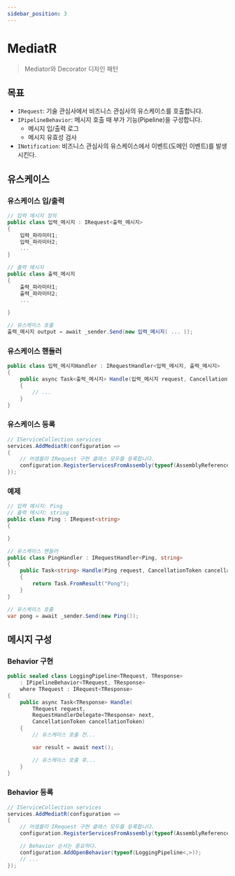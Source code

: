 ```yaml
---
sidebar_position: 3
---
```


# MediatR

> Mediator와 Decorator 디자인 패턴

## 목표
- `IRequest`: 기술 관심사에서 비즈니스 관심사의 유스케이스를 호출합니다.
- `IPipelineBehavior`: 메시지 호출 때 부가 기능(Pipeline)을 구성합니다.
  - 메시지 입/출력 로그
  - 메시지 유효성 검사
- `INotification`: 비즈니스 관심사의 유스케이스에서 이벤트(도메인 이벤트)를 발생시킨다.

## 유스케이스
### 유스케이스 입/출력
```cs
// 입력 메시지 정의
public class 입력_메시지 : IRequest<출력_메시지>
{
    입력_파라미터1;
    입력_파라미터2;
    ...
}

// 출력 메시지
public class 출력_메시지
{
    출력_파라미터1;
    출력_파라미터2;
    ...

}

// 유스케이스 호출
출력_메시지 output = await _sender.Send(new 입력_메시지( ... ));
```

### 유스케이스 핸들러
```cs
public class 입력_메시지Handler : IRequestHandler<입력_메시지, 출력_메시지>
{
    public async Task<출력_메시지> Handle(입력_메시지 request, CancellationToken cancellationToken)
    {
        // ...
    }
}
```

### 유스케이스 등록
```cs
// IServiceCollection services
services.AddMediatR(configuration =>
{
    // 어셈블리 IRequest 구현 클래스 모두를 등록합니다.
    configuration.RegisterServicesFromAssembly(typeof(AssemblyReference).Assembly);
});
```

### 예제
```cs
// 입력 메시지: Ping
// 출력 메시지: string
public class Ping : IRequest<string> 
{ 

}

// 유스케이스 핸들러
public class PingHandler : IRequestHandler<Ping, string>
{
    public Task<string> Handle(Ping request, CancellationToken cancellationToken)
    {
        return Task.FromResult("Pong");
    }
}

// 유스케이스 호출
var pong = await _sender.Send(new Ping());
```

## 메시지 구성
### Behavior 구현
```cs
public sealed class LoggingPipeline<TRequest, TResponse>
    : IPipelineBehavior<TRequest, TResponse>
    where TRequest : IRequest<TResponse>
{
    public async Task<TResponse> Handle(
        TRequest request,
        RequestHandlerDelegate<TResponse> next,
        CancellationToken cancellationToken)
    {
        // 유스케이스 호출 전...

        var result = await next();

        // 유스케이스 호출 후...
    }
}
```

### Behavior 등록
```cs
// IServiceCollection services
services.AddMediatR(configuration =>
{
    // 어셈블리 IRequest 구현 클래스 모두를 등록합니다.
    configuration.RegisterServicesFromAssembly(typeof(AssemblyReference).Assembly);

    // Behavior 순서는 중요하다.
    configuration.AddOpenBehavior(typeof(LoggingPipeline<,>));
    // ...
});